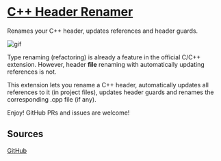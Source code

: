 # [C++ Header Renamer](https://github.com/birgersp/vscode-cpp-class-renamer)

Renames your C++ header, updates references and header guards.

![gif](https://i.imgur.com/Ioam9W7.gif)

Type renaming (refactoring) is already a feature in the official C/C++ extension. However, header **file** renaming with automatically updating references is not.

This extension lets you rename a C++ header, automatically updates all references to it (in project files), updates header guards and renames the corresponding .cpp file (if any).

Enjoy! GitHub PRs and issues are welcome!

## Sources

[GitHub](https://github.com/birgersp/vscode-cpp-class-renamer)

